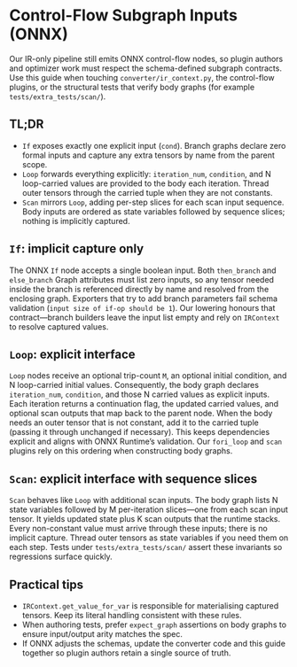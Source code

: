 # Control-Flow Subgraph Inputs (ONNX)

Our IR-only pipeline still emits ONNX control-flow nodes, so plugin authors and optimizer work must respect the schema-defined subgraph contracts. Use this guide when touching `converter/ir_context.py`, the control-flow plugins, or the structural tests that verify body graphs (for example `tests/extra_tests/scan/`).

## TL;DR
- `If` exposes exactly one explicit input (`cond`). Branch graphs declare zero formal inputs and capture any extra tensors by name from the parent scope.
- `Loop` forwards everything explicitly: `iteration_num`, `condition`, and N loop-carried values are provided to the body each iteration. Thread outer tensors through the carried tuple when they are not constants.
- `Scan` mirrors `Loop`, adding per-step slices for each scan input sequence. Body inputs are ordered as state variables followed by sequence slices; nothing is implicitly captured.

## `If`: implicit capture only
The ONNX `If` node accepts a single boolean input. Both `then_branch` and `else_branch` Graph attributes must list zero inputs, so any tensor needed inside the branch is referenced directly by name and resolved from the enclosing graph. Exporters that try to add branch parameters fail schema validation (`input size of if-op should be 1`). Our lowering honours that contract—branch builders leave the input list empty and rely on `IRContext` to resolve captured values.

## `Loop`: explicit interface
`Loop` nodes receive an optional trip-count `M`, an optional initial condition, and N loop-carried initial values. Consequently, the body graph declares `iteration_num`, `condition`, and those N carried values as explicit inputs. Each iteration returns a continuation flag, the updated carried values, and optional scan outputs that map back to the parent node. When the body needs an outer tensor that is not constant, add it to the carried tuple (passing it through unchanged if necessary). This keeps dependencies explicit and aligns with ONNX Runtime’s validation. Our `fori_loop` and `scan` plugins rely on this ordering when constructing body graphs.

## `Scan`: explicit interface with sequence slices
`Scan` behaves like `Loop` with additional scan inputs. The body graph lists N state variables followed by M per-iteration slices—one from each scan input tensor. It yields updated state plus K scan outputs that the runtime stacks. Every non-constant value must arrive through these inputs; there is no implicit capture. Thread outer tensors as state variables if you need them on each step. Tests under `tests/extra_tests/scan/` assert these invariants so regressions surface quickly.

## Practical tips
- `IRContext.get_value_for_var` is responsible for materialising captured tensors. Keep its literal handling consistent with these rules.
- When authoring tests, prefer `expect_graph` assertions on body graphs to ensure input/output arity matches the spec.
- If ONNX adjusts the schemas, update the converter code and this guide together so plugin authors retain a single source of truth.
